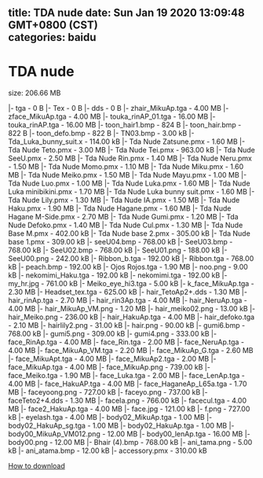 
title: TDA nude
date: Sun Jan 19 2020 13:09:48 GMT+0800 (CST)    
categories: baidu
---

# TDA nude
size: 206.66 MB
 
 
|- tga - 0 B
|- Tex - 0 B
|- dds - 0 B
|- zhair_MikuAp.tga - 4.00 MB
|- zface_MikuAp.tga - 4.00 MB
|- touka_rinAP_01.tga - 16.00 MB
|- touka_rinAP.tga - 16.00 MB
|- toon_hair1.bmp - 824 B
|- toon_hair.bmp - 822 B
|- toon_defo.bmp - 822 B
|- TN03.bmp - 3.00 kB
|- Tda_Luka_bunny_suit.x - 114.00 kB
|- Tda Nude Zatsune.pmx - 1.60 MB
|- Tda Nude Teto.pmx - 3.00 MB
|- Tda Nude Tei.pmx - 963.00 kB
|- Tda Nude SeeU.pmx - 2.50 MB
|- Tda Nude Rin.pmx - 1.40 MB
|- Tda Nude Neru.pmx - 1.50 MB
|- Tda Nude Momo.pmx - 1.10 MB
|- Tda Nude Miku.pmx - 1.60 MB
|- Tda Nude Meiko.pmx - 1.50 MB
|- Tda Nude Mayu.pmx - 1.00 MB
|- Tda Nude Luo.pmx - 1.00 MB
|- Tda Nude Luka.pmx - 1.60 MB
|- Tda Nude Luka minibikini.pmx - 1.70 MB
|- Tda Nude Luka bunny suit.pmx - 1.60 MB
|- Tda Nude Lily.pmx - 1.30 MB
|- Tda Nude IA.pmx - 1.50 MB
|- Tda Nude Haku.pmx - 1.90 MB
|- Tda Nude Hagane.pmx - 1.60 MB
|- Tda Nude Hagane M-Side.pmx - 2.70 MB
|- Tda Nude Gumi.pmx - 1.20 MB
|- Tda Nude Defoko.pmx - 1.40 MB
|- Tda Nude Cul.pmx - 1.30 MB
|- Tda Nude Base M.pmx - 402.00 kB
|- Tda Nude base 2.pmx - 305.00 kB
|- Tda Nude base 1.pmx - 309.00 kB
|- seeU04.bmp - 768.00 kB
|- SeeU03.bmp - 768.00 kB
|- SeeU02.bmp - 768.00 kB
|- SeeU01.png - 188.00 kB
|- SeeU00.png - 242.00 kB
|- Ribbon_b.tga - 192.00 kB
|- Ribbon.tga - 768.00 kB
|- peach.bmp - 192.00 kB
|- Ojos Rojos.tga - 1.90 MB
|- noo.png - 9.00 kB
|- nekomimi_Haku.tga - 192.00 kB
|- nekomimi.tga - 192.00 kB
|- my_hr.jpg - 761.00 kB
|- Meiko_eye_hi3.tga - 5.00 kB
|- k_face_MikuAp.tga - 2.30 MB
|- Headset_tex.tga - 625.00 kB
|- hair_TetoAp2+.dds - 1.30 MB
|- hair_rinAp.tga - 2.70 MB
|- hair_rin3Ap.tga - 4.00 MB
|- hair_NeruAp.tga - 4.00 MB
|- hair_MikuAp_VM.png - 1.20 MB
|- hair_meiko02.png - 13.00 kB
|- hair_Meiko.png - 236.00 kB
|- hair_HakuAp.tga - 4.00 MB
|- hair_defoko.tga - 2.10 MB
|- hairlily2.png - 31.00 kB
|- hair.png - 90.00 kB
|- gumi6.bmp - 768.00 kB
|- gumi5.png - 309.00 kB
|- gumi4.png - 333.00 kB
|- face_RinAp.tga - 4.00 MB
|- face_Rin.tga - 2.00 MB
|- face_NeruAp.tga - 4.00 MB
|- face_MikuAp_VM.tga - 2.20 MB
|- face_MikuAp_G.tga - 2.60 MB
|- face_MikuApt.tga - 4.00 MB
|- face_MikuAp2.tga - 2.00 MB
|- face_MikuAp.tga - 4.00 MB
|- face_MikuAp.png - 739.00 kB
|- face_Meiko.tga - 1.90 MB
|- face_Luka.tga - 2.00 MB
|- face_LenAp.tga - 4.00 MB
|- face_HakuAP.tga - 4.00 MB
|- face_HaganeAp_L65a.tga - 1.70 MB
|- faceyoong.png - 727.00 kB
|- faceyo.png - 737.00 kB
|- faceTeto2+4.dds - 1.30 MB
|- faceIa.png - 766.00 kB
|- facecul.tga - 4.00 MB
|- face2_HakuAp.tga - 4.00 MB
|- face.jpg - 121.00 kB
|- f.png - 727.00 kB
|- eyelash.tga - 4.00 MB
|- body02_MikuAp.tga - 1.00 MB
|- body02_HakuAp_sg.tga - 1.00 MB
|- body02_HakuAp.tga - 1.00 MB
|- body00_MikuAp_VM012.png - 12.00 MB
|- body00_lenAp.tga - 16.00 MB
|- body00.png - 12.00 MB
|- Bhair (4).bmp - 768.00 kB
|- ani_tama.png - 5.00 kB
|- ani_atama.bmp - 12.00 kB
|- accessory.pmx - 310.00 kB

[How to download](https://bpcam.bemobtrk.com/go/2ceec3aa-1ca2-46d6-b9ff-aaa5c184517c?jno=777)